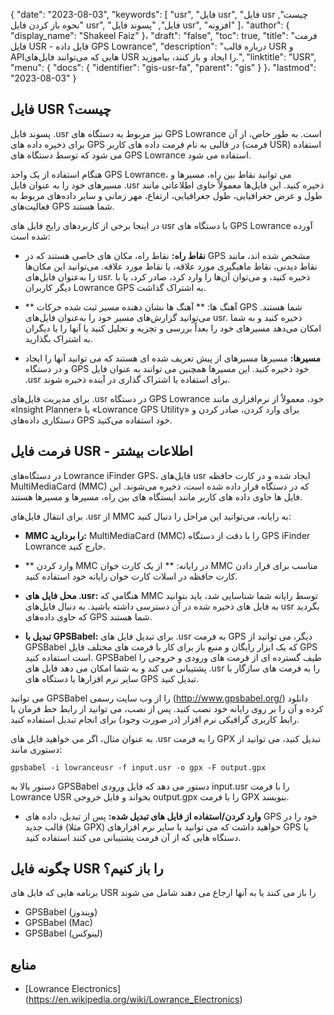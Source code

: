 {
  "date": "2023-08-03",
  "keywords": [
"usr",
"فایل usr",
"فایل usr چیست",
"نحوه باز کردن فایل usr",
"فایل",
"پسوند فایل usr",
"افزونه"
]،
  "author": {
    "display_name": "Shakeel Faiz"
}،
  "draft": "false",
  "toc": true,
  "title": "فرمت فایل USR - فایل داده GPS Lowrance",
  "description": "درباره قالب USR و APIهایی که می‌توانند فایل‌های USR را ایجاد و باز کنند، بیاموزید.",
  "linktitle": "USR",
  "menu": {
    "docs": {
      "identifier": "gis-usr-fa",
      "parent": "gis"
}
}،
  "lastmod": "2023-08-03"
}

## فایل USR چیست؟

پسوند فایل .usr نیز مربوط به دستگاه های GPS Lowrance است. به طور خاص، از آن برای ذخیره داده های GPS در قالبی به نام فرمت داده های کاربر (فرمت USR) استفاده می شود که توسط دستگاه های GPS Lowrance استفاده می شود.

هنگام استفاده از یک واحد GPS Lowrance، می توانید نقاط بین راه، مسیرها و مسیرهای خود را به عنوان فایل .usr ذخیره کنید. این فایل‌ها معمولاً حاوی اطلاعاتی مانند طول و عرض جغرافیایی، طول جغرافیایی، ارتفاع، مهر زمانی و سایر داده‌های مربوط به فعالیت‌های GPS شما هستند.

در اینجا برخی از کاربردهای رایج فایل های usr با دستگاه های GPS Lowrance آورده شده است:

- **نقاط راه:** نقاط راه، مکان های خاصی هستند که در GPS مشخص شده اند، مانند نقاط دیدنی، نقاط ماهیگیری مورد علاقه، یا نقاط مورد علاقه. می‌توانید این مکان‌ها را به‌عنوان فایل‌های usr. ذخیره کنید، و می‌توان آن‌ها را وارد کرد، صادر کرد، یا با دیگر کاربران Lowrance GPS به اشتراک گذاشت.

- ** آهنگ ها: ** آهنگ ها نشان دهنده مسیر ثبت شده حرکات GPS شما هستند. می‌توانید گزارش‌های مسیر خود را به‌عنوان فایل‌های usr. ذخیره کنید و به شما امکان می‌دهد مسیرهای خود را بعداً بررسی و تجزیه و تحلیل کنید یا آنها را با دیگران به اشتراک بگذارید.

- **مسیرها:** مسیرها مسیرهای از پیش تعریف شده ای هستند که می توانید آنها را ایجاد و در دستگاه GPS خود ذخیره کنید. این مسیرها همچنین می توانند به عنوان فایل .usr برای استفاده یا اشتراک گذاری در آینده ذخیره شوند.

برای مدیریت فایل‌های .usr در دستگاه GPS Lowrance خود، معمولاً از نرم‌افزاری مانند «Insight Planner» یا «Lowrance GPS Utility» برای وارد کردن، صادر کردن و دستکاری داده‌های GPS خود استفاده می‌کنید.

## فرمت فایل USR - اطلاعات بیشتر

در دستگاه‌های Lowrance iFinder GPS، فایل‌های usr ایجاد شده و در کارت حافظه MultiMediaCard (MMC) که در دستگاه قرار داده شده است، ذخیره می‌شوند. این فایل ها حاوی داده های کاربر مانند ایستگاه های بین راه، مسیرها و مسیرها هستند.

برای انتقال فایل‌های .usr از MMC به رایانه، می‌توانید این مراحل را دنبال کنید:

- **MMC را بردارید:** MultiMediaCard (MMC) را با دقت از دستگاه GPS iFinder Lowrance خارج کنید.

- ** وارد کردن MMC در رایانه: ** از یک کارت خوان MMC مناسب برای قرار دادن کارت حافظه در اسلات کارت خوان رایانه خود استفاده کنید.

- **محل فایل های .usr:** هنگامی که MMC توسط رایانه شما شناسایی شد، باید بتوانید به فایل های ذخیره شده در آن دسترسی داشته باشید. به دنبال فایل‌های usr بگردید که حاوی داده‌های GPS شما هستند.

- **تبدیل با GPSBabel:** برای تبدیل فایل های .usr به فرمت GPS دیگر، می توانید از GPSBabel که یک ابزار رایگان و منبع باز برای کار با فرمت های مختلف فایل GPS است استفاده کنید. GPSBabel طیف گسترده ای از فرمت های ورودی و خروجی را پشتیبانی می کند و به شما امکان می دهد فایل های .usr را به فرمت های سازگار با سایر نرم افزارها یا دستگاه های GPS تبدیل کنید.

می توانید GPSBabel را از وب سایت رسمی (http://www.gpsbabel.org/) دانلود کرده و آن را بر روی رایانه خود نصب کنید. پس از نصب، می توانید از رابط خط فرمان یا رابط کاربری گرافیکی نرم افزار (در صورت وجود) برای انجام تبدیل استفاده کنید.

به عنوان مثال، اگر می خواهید فایل های .usr را به فرمت GPX تبدیل کنید، می توانید از دستوری مانند:

```
gpsbabel -i lowranceusr -f input.usr -o gpx -F output.gpx
```

دستور بالا به GPSBabel دستور می دهد که فایل ورودی input.usr را با فرمت Lowrance USR بخواند و فایل خروجی output.gpx را با فرمت GPX بنویسد.

- **وارد کردن/استفاده از فایل های تبدیل شده:** پس از تبدیل، داده های GPS خود را در قالب جدید (مثلا GPX) خواهید داشت که می توانید با سایر نرم افزارهای GPS یا دستگاه هایی که از آن فرمت پشتیبانی می کنند استفاده کنید.

## چگونه فایل USR را باز کنیم؟

برنامه هایی که فایل های USR را باز می کنند یا به آنها ارجاع می دهند شامل می شوند

- GPSBabel (ویندوز)
- GPSBabel (Mac)
- GPSBabel (لینوکس)

## منابع
* [Lowrance Electronics] (https://en.wikipedia.org/wiki/Lowrance_Electronics)


